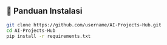 ## 📖 Panduan Instalasi
```bash
git clone https://github.com/username/AI-Projects-Hub.git
cd AI-Projects-Hub
pip install -r requirements.txt
```